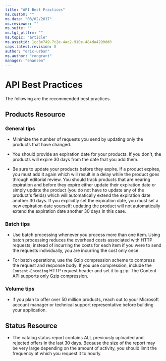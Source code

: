 ```yaml
---
title: "API Best Practices"
ms.custom: ""
ms.date: "03/02/2017"
ms.reviewer: ""
ms.suite: ""
ms.tgt_pltfrm: ""
ms.topic: "article"
ms.assetid: 1cc3e749-7c2e-4ac2-910e-484da4299dd0
caps.latest.revision: 8
author: "eric-urban"
ms.author: "rongrant"
manager: "ehansen"
---
```

# API Best Practices
The following are the recommended best practices.

## Products Resource

### General tips

* Minimize the number of requests you send by updating only the products that have changed.

* You should provide an expiration date for your products. If you don't, the products will expire 30 days from the date that you add them.

* Be sure to update your products before they expire. If a product expires, you must add it again which will result in a delay while the product goes through editorial review. You should track products that are nearing expiration and before they expire either update their expiration date or simply update the product (you do not have to update any of the product's fields) which will automatically extend the expiration date another 30 days. If you explicitly set the expiration date, you must set a new expiration date yourself; updating the product will not automatically extend the expiration date another 30 days in this case. 

### Batch tips

* Use batch processing whenever you process more than one item. Using batch processing reduces the overhead costs associated with HTTP requests; instead of incurring the costs for each item if you were to send the requests individually, you are incurring the cost only once.

* For batch operations, use the Gzip compression scheme to compress the request and response body. If you use compression, include the `Content-Encoding` HTTP request header and set it to gzip. The Content API supports only Gzip compression.

### Volume tips

* If you plan to offer over 50 million products, reach out to your Microsoft account manager or technical support representative before building your application.

## Status Resource

* The catalog status report contains ALL previously uploaded and rejected offers in the last 30 days. Because the size of the report may be very large depending on the amount of activity, you should limit the frequency at which you request it to hourly.
